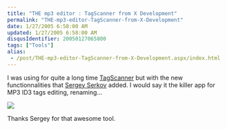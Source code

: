 ```yaml
---
title: "THE mp3 editor : TagScanner from X Development"
permalink: "THE-mp3-editor-TagScanner-from-X-Development"
date: 1/27/2005 6:58:00 AM
updated: 1/27/2005 6:58:00 AM
disqusIdentifier: 20050127065800
tags: ["Tools"]
alias:
 - /post/THE-mp3-editor-TagScanner-from-X-Development.aspx/index.html
---
```




I was using for quite a long time [TagScanner](http://xdev.narod.ru/tagscan_e.htm) but with the new 
functionnalities that [Sergey 
Serkov](mailto:xdev@narod.ru) added. I would say it the killer app for MP3 ID3 tags editing, 
renaming...
<!-- more -->

![](http://membres.lycos.fr/lkempe//shotb.jpg)  

Thanks Sergey 
for that awesome tool.
